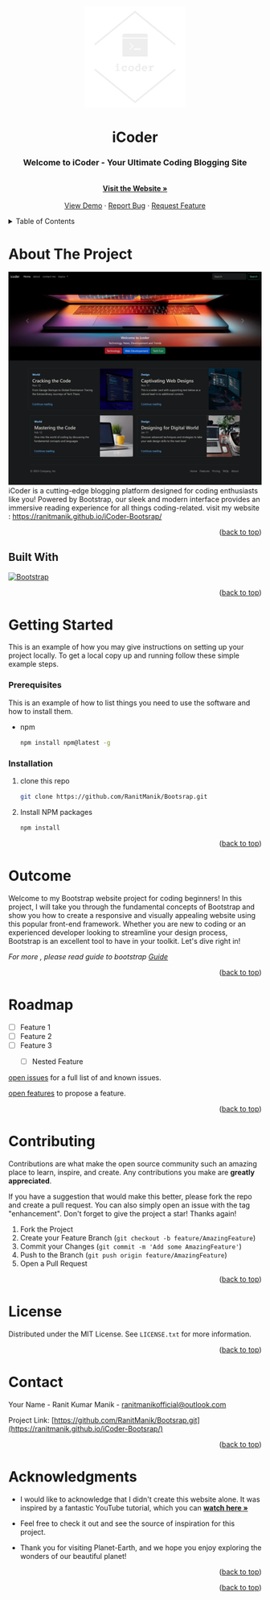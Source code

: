 <a name="readme-top"></a>
<br />
<div align="center">
  <a href="https://github.com/RanitManik/Bootsrap.git">
    <img src="images/logo.png" alt="Logo" width="200" height="200">
  </a>

<h1 align="center">iCoder</h1>

<h3> Welcome to iCoder - Your Ultimate Coding Blogging Site
</h3>

<br />
<a href="https://ranitmanik.github.io/iCoder-Bootsrap/"><strong>Visit the Website »</strong></a>
<br />
<br />
<a href="https://ranitmanik.github.io/iCoder-Bootsrap/">View Demo</a>
·
<a href=".github/ISSUE/bug-report---.md">Report Bug</a>
·
<a href=".github/ISSUE/feature-request---.md">Request Feature</a>

  </p>
</div>

<!-- TABLE OF CONTENTS -->
<details>
  <summary>Table of Contents</summary>
  <ol>
    <li>
      <a href="#about-the-project">About The Project</a>
      <ul>
        <li><a href="#built-with">Built With</a></li>
      </ul>
    </li>
    <li>
      <a href="#getting-started">Getting Started</a>
      <ul>
        <li><a href="#prerequisites">Prerequisites</a></li>
        <li><a href="#installation">Installation</a></li>
      </ul>
    </li>
    <li><a href="#usage">Usage</a></li>
    <li><a href="#roadmap">Roadmap</a></li>
    <li><a href="#contributing">Contributing</a></li>
    <li><a href="#license">License</a></li>
    <li><a href="#contact">Contact</a></li>
    <li><a href="#acknowledgments">Acknowledgments</a></li>
  </ol>
</details>

<!-- ABOUT THE PROJECT -->

# About The Project

[![Product Name Screen Shot][product-screenshot]](https://github.com/RanitManik/iCoder-Bootsrap)
iCoder is a cutting-edge blogging platform designed for coding enthusiasts like you! Powered by Bootstrap, our sleek and modern interface provides an immersive reading experience for all things coding-related.
  visit my website : https://ranitmanik.github.io/iCoder-Bootsrap/

<p align="right">(<a href="#readme-top">back to top</a>)</p>

## Built With

[![Bootstrap][Bootstrap.com]][Bootstrap-url]

<p align="right">(<a href="#readme-top">back to top</a>)</p>

<!-- GETTING STARTED -->

# Getting Started

This is an example of how you may give instructions on setting up your project locally.
To get a local copy up and running follow these simple example steps.

### Prerequisites

This is an example of how to list things you need to use the software and how to install them.

- npm
 
  ```sh
  npm install npm@latest -g
  ```

### Installation

1. clone this repo
   ```sh
   git clone https://github.com/RanitManik/Bootsrap.git
   ```

2. Install NPM packages
   ```sh
   npm install
   ```

<p align="right">(<a href="#readme-top">back to top</a>)</p>

<!-- USAGE EXAMPLES -->

# Outcome

Welcome to my Bootstrap website project for coding beginners! In this project, I will take you through the fundamental concepts of Bootstrap and show you how to create a responsive and visually appealing website using this popular front-end framework. Whether you are new to coding or an experienced developer looking to streamline your design process, Bootstrap is an excellent tool to have in your toolkit. Let's dive right in!

_For more , please read guide to bootstrap [Guide](.github/ISSUE/guide---.md)_

<p align="right">(<a href="#readme-top">back to top</a>)</p>

<!-- ROADMAP -->

# Roadmap

- [ ] Feature 1
- [ ] Feature 2
- [ ] Feature 3
  - [ ] Nested Feature


 [open issues](.github/ISSUE/bug-report---.md) for a full list of and known issues.
 
 [open features](.github/ISSUE/bug-report---.md) to propose a feature.
<p align="right">(<a href="#readme-top">back to top</a>)</p>

<!-- CONTRIBUTING -->

# Contributing

Contributions are what make the open source community such an amazing place to learn, inspire, and create. Any contributions you make are **greatly appreciated**.

If you have a suggestion that would make this better, please fork the repo and create a pull request. You can also simply open an issue with the tag "enhancement".
Don't forget to give the project a star! Thanks again!

1. Fork the Project
2. Create your Feature Branch (`git checkout -b feature/AmazingFeature`)
3. Commit your Changes (`git commit -m 'Add some AmazingFeature'`)
4. Push to the Branch (`git push origin feature/AmazingFeature`)
5. Open a Pull Request

<p align="right">(<a href="#readme-top">back to top</a>)</p>

<!-- LICENSE -->

# License

Distributed under the MIT License. See `LICENSE.txt` for more information.

<p align="right">(<a href="#readme-top">back to top</a>)</p>

<!-- CONTACT -->

# Contact

Your Name - Ranit Kumar Manik - ranitmanikofficial@outlook.com

Project Link: [https://github.com/RanitManik/Bootsrap.git](https://ranitmanik.github.io/iCoder-Bootsrap/)

<p align="right">(<a href="#readme-top">back to top</a>)</p>

<!-- ACKNOWLEDGMENTS -->

# Acknowledgments

- I would like to acknowledge that I didn't create this website alone. It was inspired by a fantastic YouTube tutorial, which you can <a href="https://youtu.be/vpAJ0s5S2t0"><strong> watch here »</strong></a>

- Feel free to check it out and see the source of inspiration for this project.

- Thank you for visiting Planet-Earth, and we hope you enjoy exploring the wonders of our beautiful planet!
<p align="right">(<a href="#readme-top">back to top</a>)</p>

<p align="right">(<a href="#readme-top">back to top</a>)</p>

<!-- MARKDOWN LINKS & IMAGES -->
<!-- https://www.markdownguide.org/basic-syntax/#reference-style-links -->

[Bootstrap.com]: https://img.shields.io/badge/Bootstrap-563D7C?style=for-the-badge&logo=bootstrap&logoColor=white
[Bootstrap-url]: https://getbootstrap.com
[product-screenshot]: images/screenshot.png


